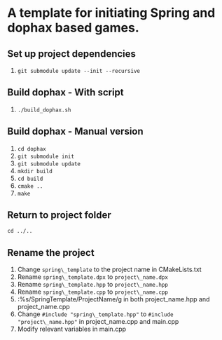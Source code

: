 # A template for initiating Spring and dophax based games.

## Set up project dependencies

1. ```git submodule update --init --recursive```

## Build dophax - With script

1. ```./build_dophax.sh```

## Build dophax - Manual version

1. ```cd dophax```
2. ```git submodule init```
3. ```git submodule update```
4. ```mkdir build```
5. ```cd build```
6. ```cmake ..```
7. ```make```

## Return to project folder

```cd ../..```

## Rename the project

1. Change `spring\_template` to the project name in CMakeLists.txt
3. Rename `spring\_template.dpx` to `project\_name.dpx`
4. Rename `spring\_template.hpp` to `project\_name.hpp`
5. Rename `spring\_template.cpp` to `project\_name.cpp`
6. :%s/SpringTemplate/ProjectName/g in both project_name.hpp and project_name.cpp
7. Change `#include "spring\_template.hpp"` to `#include "project\_name.hpp"` in project_name.cpp and main.cpp
8. Modify relevant variables in main.cpp
